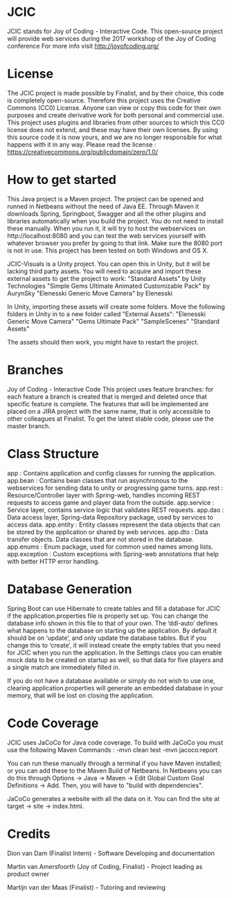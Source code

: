 # JCIC
JCIC stands for Joy of Coding - Interactive Code. This open-source project will provide web services during the 2017 workshop of the Joy of Coding conference
For more info visit http://joyofcoding.org/


# License
The JCIC project is made possible by Finalist, and by their choice, this code is completely open-source. 
Therefore this project uses the Creative Commons (CC0) License. Anyone can view or copy this code for their own purposes and create derivative work for both personal and commercial use. This project uses plugins and libraries from other sources to which this CC0 license does not extend, and these may have their own licenses. 
By using this source code it is now yours, and we are no longer responsible for what happens with it in any way. 
Please read the license : https://creativecommons.org/publicdomain/zero/1.0/


# How to get started
This Java project is a Maven project. The project can be opened and runned in Netbeans without the need of Java EE. 
Through Maven it downloads Spring, Springboot, Swagger and all the other plugins and libraries automatically when you build the project. You do not need to install these manually.
When you run it, it will try to host the webservices on http://localhost:8080 and you can test the web services yourself with whatever browser you prefer by going to that link.
Make sure the 8080 port is not in use. This project has been tested on both Windows and OS X.

JCIC-Visuals is a Unity project. You can open this in Unity, but it will be lacking third party assets. 
You will need to acquire and import these external assets to get the project to work:
"Standard Assets" by Unity Technologies
"Simple Gems Ultimate Animated Customizable Pack" by AurynSky
"Elenesski Generic Move Camera" by Elenesski

In Unity, importing these assets will create some folders. Move the following folders in Unity in to a new folder called "External Assets":
"Elenesski Generic Move Camera"
"Gems Ultimate Pack"
"SampleScenes"
"Standard Assets"

The assets should then work, you might have to restart the project.


# Branches
Joy of Coding - Interactive Code
This project uses feature branches: for each feature a branch is created that is merged and deleted once that specific feature is complete.
The features that will be implemented are placed on a JIRA project with the same name, that is only accessible to other colleagues at Finalist.
To get the latest stable code, please use the master branch.


# Class Structure
app : Contains application and config classes for running the application.
app.bean : Contains bean classes that run asynchronous to the webservices for sending data to unity or progressing game turns.
app.rest : Resource/Controller layer with Spring-web, handles incoming REST requests to access game and player data from the outside. 
app.service : Service layer, contains service logic that validates REST requests.
app.dao : Data access layer, Spring-data Repository package, used by services to access data.
app.entity : Entity classes represent the data objects that can be stored by the application or shared by web services.
app.dto : Data transfer objects. Data classes that are not stored in the database.
app.enums : Enum package, used for common used names among lists.
app.exception : Custom exceptions with Spring-web annotations that help with better HTTP error handling.



# Database Generation
Spring Boot can use Hibernate to create tables and fill a database for JCIC if the application.properties file is properly set up. 
You can change the database info shown in this file to that of your own. The ‘ddl-auto’ defines what happens to the database on starting up the application. By default it should be on ‘update’, and only update the database tables. But if you change this to ‘create’, it will instead create the empty tables that you need for JCIC when you run the application. In the Settings class you can enable mock data to be created on startup as well, so that data for five players and a single match are immediately filled in.

If you do not have a database available or simply do not wish to use one, clearing application.properties will generate an embedded database in your memory, that will be lost on closing the application.



# Code Coverage
JCIC uses JaCoCo for Java code coverage. To build with JaCoCo you must use the following Maven Commands :
-mvn clean test
-mvn jacoco:report

You can run these manually through a terminal if you have Maven installed; or you can add these to the Maven Build of Netbeans. 
In Netbeans you can do this through Options -> Java -> Maven -> Edit Global Custom Goal Definitions -> Add.
Then, you will have to "build with dependencies". 

JaCoCo generates a website with all the data on it. You can find the site at target -> site -> index.html.



# Credits
Dion van Dam (Finalist Intern) - Software Developing and documentation

Martin van Amersfoorth (Joy of Coding, Finalist) - Project leading as product owner

Martijn van der Maas (Finalist) - Tutoring and reviewing
